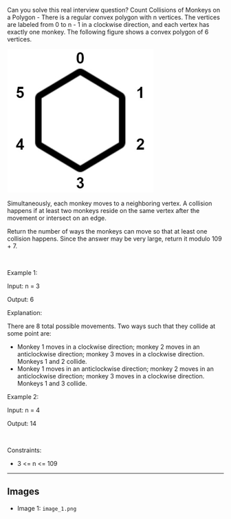Can you solve this real interview question? Count Collisions of Monkeys on a Polygon - There is a regular convex polygon with n vertices. The vertices are labeled from 0 to n - 1 in a clockwise direction, and each vertex has exactly one monkey. The following figure shows a convex polygon of 6 vertices.

![Example 1](./image_1.png)

Simultaneously, each monkey moves to a neighboring vertex. A collision happens if at least two monkeys reside on the same vertex after the movement or intersect on an edge.

Return the number of ways the monkeys can move so that at least one collision happens. Since the answer may be very large, return it modulo 109 + 7.

 

Example 1:

Input: n = 3

Output: 6

Explanation:

There are 8 total possible movements.
Two ways such that they collide at some point are:

 * Monkey 1 moves in a clockwise direction; monkey 2 moves in an anticlockwise direction; monkey 3 moves in a clockwise direction. Monkeys 1 and 2 collide.
 * Monkey 1 moves in an anticlockwise direction; monkey 2 moves in an anticlockwise direction; monkey 3 moves in a clockwise direction. Monkeys 1 and 3 collide.

Example 2:

Input: n = 4

Output: 14

 

Constraints:

 * 3 <= n <= 109

---

## Images

- Image 1: `image_1.png`
